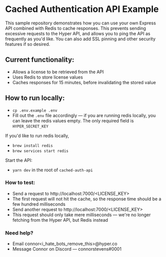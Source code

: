 # Cached Authentication API Example

This sample repository demonstrates how you can use your own Express
API combined with Redis to cache responses. This prevents sending excessive
requests to the Hyper API, and allows you to ping the API as frequently as 
you'd like. You can also add SSL pinning and other security features if so desired.

## Current functionality:
- Allows a license to be retrieved from the API
- Uses Redis to store license values
- Caches responses for 15 minutes, before invalidating the stored value


## How to run locally:
- `cp .env.example .env`
- Fill out the `.env` file accordingly — if you are running redis locally, you can leave the redis values empty. The only required field is `HYPER_SECRET_KEY`

If you'd like to run redis locally,
- `brew install redis`
- `brew services start redis`

Start the API:
- `yarn dev` in the root of `cached-auth-api`


### How to test:
- Send a request to http://localhost:7000/<LICENSE_KEY>
- The first request will not hit the cache, so the response time should be a few hundred milliseconds
- Send another request to http://localhost:7000/<LICENSE_KEY>
- This request should only take mere milliseconds — we're no longer fetching from the Hyper API, but Redis instead

### Need help?
- Email connor<i_hate_bots_remove_this>@hyper.co
- Message Connor on Discord — connorstevens#0001
